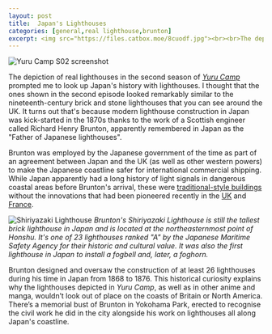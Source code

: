```yaml
---
layout: post
title:  Japan's Lighthouses
categories: [general,real lighthouse,brunton]
excerpt: <img src="https://files.catbox.moe/8cuodf.jpg"><br><br>The depiction of real lighthouses in the second season of _Yuru Camp_ prompted me to look up Japan's history with lighthouses. I thought that the ones shown in the second episode looked remarkably similar to the nineteenth-century brick and stone lighthouses that you can see around the UK. It turns out that's because modern lighthouse construction in Japan was kick-started in the 1870s thanks to the work of a Scottish engineer called Richard Henry Brunton, apparently remembered in Japan as the "Father of Japanese lighthouses".
---
```


![Yuru Camp S02 screenshot](https://files.catbox.moe/8cuodf.jpg)

The depiction of real lighthouses in the second season of [_Yuru Camp_](https://anilist.co/activity/564093822) prompted me to look up Japan's history with lighthouses. I thought that the ones shown in the second episode looked remarkably similar to the nineteenth-century brick and stone lighthouses that you can see around the UK. It turns out that's because modern lighthouse construction in Japan was kick-started in the 1870s thanks to the work of a Scottish engineer called Richard Henry Brunton, apparently remembered in Japan as the "Father of Japanese lighthouses". 

Brunton was employed by the Japanese government of the time as part of an agreement between Japan and the UK (as well as other western powers) to make the Japanese coastline safer for international commercial shipping. While Japan apparently had a long history of light signals in dangerous coastal areas before Brunton's arrival, these were [traditional-style buildings](https://ja.wikipedia.org/wiki/%E4%B8%8A%E6%9C%89%E7%9F%A5%E6%B9%8A) without the innovations that had been pioneered recently in the [UK](https://en.wikipedia.org/wiki/Eddystone_Lighthouse#Smeaton's_lighthouse) and [France](https://en.wikipedia.org/wiki/Fresnel_lens). 

![Shiriyazaki Lighthouse](https://files.catbox.moe/er0ltt.JPG)
_Brunton's Shiriyazaki Lighthouse is still the tallest brick lighthouse in Japan and is located at the northeasternmost point of Honshu. It's one of 23 lighthouses ranked "A" by the Japanese Maritime Safety Agency for their historic and cultural value. It was also the first lighthouse in Japan to install a fogbell and, later, a foghorn._

Brunton designed and oversaw the construction of at least 26 lighthouses during his time in Japan from 1868 to 1876. This historical curiosity explains why the lighthouses depicted in _Yuru Camp_, as well as in other anime and manga, wouldn’t look out of place on the coasts of Britain or North America. There’s a memorial bust of Brunton in Yokohama Park, erected to recognise the civil work he did in the city alongside his work on lighthouses all along Japan's coastline.
<br>
<br>